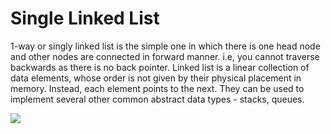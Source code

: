 # Single Linked List
1-way or singly linked list is the simple one in which there is one head node and other nodes are connected in forward manner. i.e, you cannot traverse backwards as there is no back pointer.
Linked list is a linear collection of data elements, whose order is not given by their physical placement in memory. Instead, each element points to the next.
They can be used to implement several other common abstract data types - stacks, queues.

<img src="Singly-linked-list.svg">
